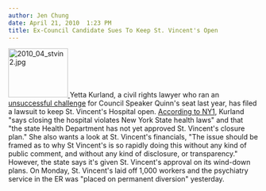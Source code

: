 ```yaml
---
author: Jen Chung
date: April 21, 2010  1:23 PM
title: Ex-Council Candidate Sues To Keep St. Vincent's Open
---
```


<p><span class="mt-enclosure mt-enclosure-image" style="display: inline;"> <a href="https://web.archive.org/web/20110811142026/http://gothamist.com/attachments/jen/2010_04_stvin2.jpg"> <img alt="2010_04_stvin2.jpg" src="https://web.archive.org/web/20110811142026im_/http://gothamist.com/assets_c/2010/04/2010_04_stvin2-thumb-250x208-495863.jpg" width="120" height="99" class="image-right"> </a> </span>Yetta Kurland, a civil rights lawyer who ran an <a href="https://web.archive.org/web/20110811142026/http://www.thevillager.com/villager_333/weshowedthem.html">unsuccessful challenge</a> for Council Speaker Quinn&apos;s seat last year, has filed a lawsuit to keep St. Vincent&apos;s Hospital open.  <a href="https://web.archive.org/web/20110811142026/http://www.ny1.com/1-all-boroughs-news-content/top_stories/117230/civil-rights-lawyer-files-lawsuit-to-save-st--vincent-s">According to NY1</a>, Kurland &quot;says closing the hospital violates New York State health laws&quot; and that &quot;the state Health Department has not yet approved St. Vincent&apos;s closure plan.&quot; She also wants a look at St. Vincent&apos;s financials, &quot;The issue should be framed as to why St Vincent&apos;s is so rapidly doing this without any kind of public comment, and without any kind of disclosure, or transparency.&quot; However, the state says it&apos;s given St. Vincent&apos;s approval on its wind-down plans. On Monday, St. Vincent&apos;s laid off 1,000 workers and the psychiatry service in the ER was &quot;placed on permanent diversion&quot; yesterday.</p>